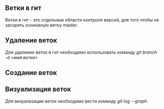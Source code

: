 ## Ветки в гит

Ветки в гит - это отдельные области контроля версий, для того чтобы не засорять оснновную ветку master.

## Удаление веток

Для удаление веток в гит необходимо использовать команду *git branch -d <имя ветки>*

## Создание веток

## Визуализация веток

Для визуализации веток необходимо вести команду *git log --graph*